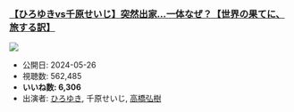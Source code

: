 ### [【ひろゆきvs千原せいじ】突然出家…一体なぜ？【世界の果てに、旅する訳】](https://www.youtube.com/watch?v=IF8q8JbwYxw)
[![](https://img.youtube.com/vi/IF8q8JbwYxw/sddefault.jpg)](https://www.youtube.com/watch?v=IF8q8JbwYxw)
-   公開日: 2024-05-26
-   視聴数: 562,485
-   **いいね数: 6,306**
-   出演者: [ひろゆき](/rehacq_fan/people/ひろゆき "wikilink"), 千原せいじ, [高橋弘樹](/rehacq_fan/people/高橋弘樹 "wikilink")
